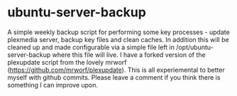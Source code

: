 # ubuntu-server-backup
A simple weekly backup script for performing some key processes - update plexmedia server, backup key files and clean caches. In addition this will be cleaned up and made configurable via a simple file left in /opt/ubuntu-server-backup where this file will live. I have a forked version of the plexupdate script from the lovely mrworf (https://github.com/mrworf/plexupdate). This is all experiemental to better myself with github commits. Please leave a comment if you think there is something I can improve upon. 
